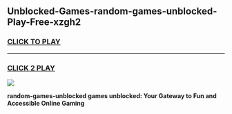 
## Unblocked-Games-random-games-unblocked-Play-Free-xzgh2
<h3>
<a href="https://premium76.site?title=random-games-unblocked&ref=21A">CLICK TO PLAY</a></h3>
<hr>

<h3>
<a href="https://premium76.site?title=random-games-unblocked&ref=21A">CLICK 2 PLAY</a>
  
</h3>

<a href="https://premium76.site?title=random-games-unblocked&ref=21A"><img src="https://clearcache.store/games.png"></a>


**random-games-unblocked games unblocked: Your Gateway to Fun and Accessible Online Gaming**
